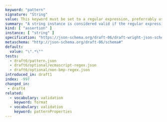 ```yaml
---
keyword: "pattern"
signature: "String"
value: This keyword must be set to a regular expression, preferrably using the [ECMA-262](https://www.ecma-international.org/publications-and-standards/standards/ecma-262/) flavour
summary: "A string instance is considered valid if the regular expression matches the instance successfully."
kind: [ "assertion" ]
instance: [ "string" ]
specification: "https://json-schema.org/draft-06/draft-wright-json-schema-validation-01#rfc.section.6.8"
metaschema: "http://json-schema.org/draft-06/schema#"
default:
  value: "\".*\""
tests:
  - draft6/pattern.json
  - draft6/optional/ecmascript-regex.json
  - draft6/optional/non-bmp-regex.json
introduced_in: draft1
index: -997
changed_in:
 - draft4
related:
  - vocabulary: validation
    keyword: format
  - vocabulary: validation
    keyword: patternProperties
---
```

